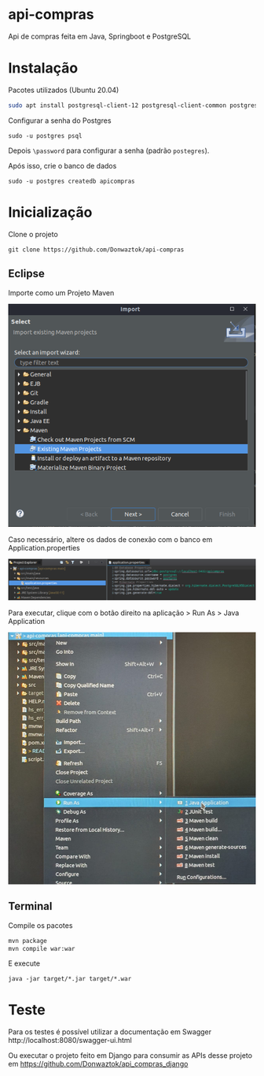 # api-compras

Api de compras feita em Java, Springboot e PostgreSQL

# Instalação

Pacotes utilizados (Ubuntu 20.04)

```bash
sudo apt install postgresql-client-12 postgresql-client-common postgresql postgresql-contrib openjdk-11-jdk
```

Configurar a senha do Postgres
```
sudo -u postgres psql
```
Depois ```\password``` para configurar a senha (padrão ```postegres```).

Após isso, crie o banco de dados
```
sudo -u postgres createdb apicompras
```

# Inicialização

Clone o projeto 
```
git clone https://github.com/Donwaztok/api-compras
```

## Eclipse

Importe como um Projeto Maven

![ImportMaven](Doc/importMaven.png)

Caso necessário, altere os dados de conexão com o banco em Application.properties

![ImportMaven](Doc/application.png)

Para executar, clique com o botão direito na aplicação > Run As > Java Application

![ImportMaven](Doc/run.jpeg)

## Terminal

Compile os pacotes

```
mvn package
mvn compile war:war
```

E execute 

```
java -jar target/*.jar target/*.war
```

# Teste

Para os testes é possível utilizar a documentação em Swagger
http://localhost:8080/swagger-ui.html

Ou executar o projeto feito em Django para consumir as APIs desse projeto em https://github.com/Donwaztok/api_compras_django
